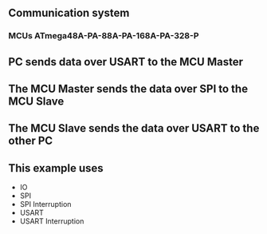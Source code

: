 ## Communication system  
### MCUs ATmega48A-PA-88A-PA-168A-PA-328-P  
  
## PC sends data over USART to the MCU Master  
## The MCU Master sends the data over SPI to the MCU Slave  
## The MCU Slave sends the data over USART to the other PC   
  
## This example uses
* IO  
* SPI  
* SPI Interruption  
* USART  
* USART Interruption    
  
